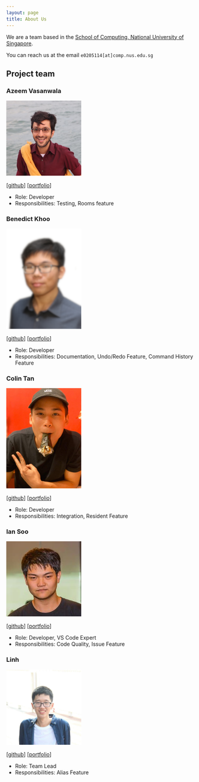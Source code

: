 ```yaml
---
layout: page
title: About Us
---
```


We are a team based in the [School of Computing, National University of Singapore](http://www.comp.nus.edu.sg).

You can reach us at the email `e0205114[at]comp.nus.edu.sg`

## Project team

### Azeem Vasanwala

<img src="images/drwala.png" width="200px">

[[github](https://github.com/DrWala)]
[[portfolio](team/drwala.md)]

* Role: Developer
* Responsibilities: Testing, Rooms feature

### Benedict Khoo

<img src="images/benedictkhoomw.png" width="200px">

[[github](https://github.com/benedictkhoomw)]
[[portfolio](team/benedictkhoomw.md)]

* Role: Developer
* Responsibilities: Documentation, Undo/Redo Feature, Command History Feature

### Colin Tan

<img src="images/colintkn.png" width="200px">

[[github](https://github.com/colintkn)]
[[portfolio](team/colin.md)]

* Role: Developer
* Responsibilities: Integration, Resident Feature

### Ian Soo

<img src="images/stein414.png" width="200px">

[[github](https://github.com/stein414)]
[[portfolio](team/stein414.md)]

* Role: Developer, VS Code Expert
* Responsibilities: Code Quality, Issue Feature

### Linh

<img src="images/cnlinh.png" width="200px">

[[github](https://github.com/cnlinh)]
[[portfolio](team/cnlinh.md)]

* Role: Team Lead
* Responsibilities: Alias Feature
